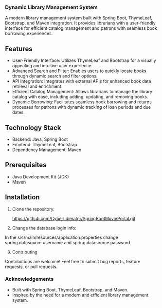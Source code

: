 ### Dynamic Library Management System

A modern library management system built with Spring Boot, ThymeLeaf, Bootstrap, and Maven integration. It provides librarians with a user-friendly interface for efficient catalog management and patrons with seamless book borrowing experiences.

## Features

- User-Friendly Interface: Utilizes ThymeLeaf and Bootstrap for a visually appealing and intuitive user experience.
- Advanced Search and Filter: Enables users to quickly locate books through dynamic search and filter options.
- API Integration: Integrates with external APIs for enhanced book data retrieval and enrichment.
- Efficient Catalog Management: Allows librarians to manage the library catalog with ease, including adding, updating, and removing books.
- Dynamic Borrowing: Facilitates seamless book borrowing and returns processes for patrons with dynamic tracking of loan periods and due dates.

## Technology Stack

- Backend: Java, Spring Boot
- Frontend: ThymeLeaf, Bootstrap
- Dependency Management: Maven

## Prerequisites

- Java Development Kit (JDK)
- Maven

## Installation

1. Clone the repository:

   https://github.com/CyberLiberator/SpringBootMoviePortal.git

2. Change the database login info:

  In the src/main/resources/application.properties change spring.datasource.username and spring.datasource.password

3. Contributing

Contributions are welcome! Feel free to submit bug reports, feature requests, or pull requests.

### Acknowledgements

- Built with Spring Boot, ThymeLeaf, Bootstrap, and Maven.
- Inspired by the need for a modern and efficient library management system.
